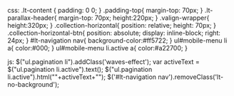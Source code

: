 css:
.lt-content {
  padding: 0 0;
}
.padding-top{
    margin-top: 70px;
}
.lt-parallax-header{
    margin-top: 70px;
    height:220px;
    }
.valign-wrapper{
    height:320px;
}
.collection-horizontal{
    position: relative; height: 70px;
}
.collection-horizontal-btn{
    position: absolute; display: inline-block; right: 24px;
}
#lt-navigation nav{
    background-color:#ff5722;
}
ul#mobile-menu  li a{
    color:#000;
    }
ul#mobile-menu  li.active a{
    color:#a22700;
    }

js:
$("ul.pagination li").addClass('waves-effect');
var activeText = $("ul.pagination li.active").text();
$("ul.pagination li.active").html("<a>"+activeText+"</a>");
$('#lt-navigation nav').removeClass('lt-no-background');
